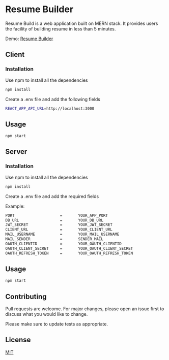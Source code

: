 
# Resume Builder

Resume Build is a web application built on MERN stack. It provides users the facility of building resume in less than 5 minutes.

Demo: [Resume Builder](https://brave-goodall-c9adb7.netlify.app/)

## Client

### Installation

Use npm to install all the dependencies

```bash
npm install 
```
Create a .env file and add the following fields 



```bash
REACT_APP_API_URL=http://localhost:3000
``` 

## Usage

```bash
npm start
```

## Server

### Installation

Use npm to install all the dependencies

```bash
npm install 
```
Create a .env file and add the required fields 

Example:

```bash
PORT                    =       YOUR_APP_PORT
DB_URL                  =       YOUR_DB_URL
JWT_SECRET              =       YOUR_JWT_SECRET
CLIENT_URL              =       YOUR_CLIENT_URL
MAIL_USERNAME           =       YOUR_MAIL_USERNAME
MAIL_SENDER             =       SENDER_MAIL
OAUTH_CLIENTID          =       YOUR_OAUTH_CLIENTID
OAUTH_CLIENT_SECRET     =       YOUR_OAUTH_CLIENT_SECRET
OAUTH_REFRESH_TOKEN     =       YOUR_OAUTH_REFRESH_TOKEN
``` 

## Usage

```bash
npm start
```

## Contributing
Pull requests are welcome. For major changes, please open an issue first to discuss what you would like to change.

Please make sure to update tests as appropriate.

## License
[MIT](https://choosealicense.com/licenses/mit/)

